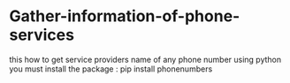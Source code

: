 # Gather-information-of-phone-services
this how to get service providers name of any phone number using python
you must install the package : pip install phonenumbers
